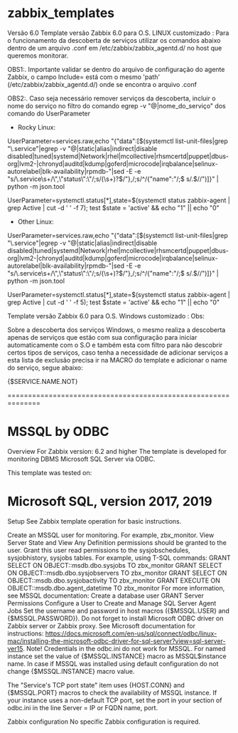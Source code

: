 # zabbix_templates
Versão 6.0
Template versão Zabbix 6.0 para O.S. LINUX customizado :
Para o funcionamento da descoberta de serviços utilizar os comandos abaixo dentro de um arquivo .conf em /etc/zabbix/zabbix_agentd.d/ no host que queremos monitorar.

OBS1:. Importante validar se dentro do arquivo de configuração do agente Zabbix, o campo Include= está com o mesmo 'path' (/etc/zabbix/zabbix_agentd.d/) onde se encontra o arquivo .conf

OBS2:. Caso seja necessário remover serviços da descoberta, incluir o nome do serviço no filtro do comando egrep -v "@|nome_do_serviço" dos comando do UserParameter


- Rocky Linux:

UserParameter=services.raw,echo "{\"data\":[$(systemctl list-unit-files|grep "\.service"|egrep -v "@|static|alias|indirect|disable         disabled|tuned|systemd|Network|rhel|mcollective|rhsmcertd|puppet|dbus-org|lvm2-|chronyd|auditd|kdump|goferd|microcode|irqbalance|selinux-autorelabel|blk-availability|rpmdb-"|sed -E -e "s/\.service\s+/\",\"status\":\"/;s/(\s+)?$/\"},/;s/^/{\"name\":\"/;$ s/.$//")]}" | python -m json.tool

UserParameter=systemctl.status[*],state=$(systemctl status zabbix-agent | grep Active | cut -d ' ' -f 7); test $state = 'active' && echo "1" || echo "0"

- Other Linux:

UserParameter=services.raw,echo "{\"data\":[$(systemctl list-unit-files|grep "\.service"|egrep -v "@|static|alias|indirect|disable         disabled|tuned|systemd|Network|rhel|mcollective|rhsmcertd|puppet|dbus-org|lvm2-|chronyd|auditd|kdump|goferd|microcode|irqbalance|selinux-autorelabel|blk-availability|rpmdb-"|sed -E -e "s/\.service\s+/\",\"status\":\"/;s/(\s+)?$/\"},/;s/^/{\"name\":\"/;$ s/.$//")]}" | python -m json.tool

UserParameter=systemctl.status[*],state=$(systemctl status zabbix-agent | grep Active | cut -d ' ' -f 5); test $state = 'active' && echo "1" || echo "0"


Template versão Zabbix 6.0 para O.S. Windows customizado :
Obs:

Sobre a descoberta dos serviços Windows, o mesmo realiza a descoberta apenas de serviços que estão com sua configuração para iniciar automaticamente com o S.O e também esta com filtro para não descobrir certos tipos de serviços, caso tenha a necessidade de adicionar serviços a esta lista de exclusão precisa ir na MACRO do template e adicionar o name do serviço, segue abaixo:

{$SERVICE.NAME.NOT}

==============================================================

# MSSQL by ODBC
Overview
For Zabbix version: 6.2 and higher
The template is developed for monitoring DBMS Microsoft SQL Server via ODBC.

This template was tested on:

# Microsoft SQL, version 2017, 2019
Setup
See Zabbix template operation for basic instructions.

Create an MSSQL user for monitoring. For example, zbx_monitor. View Server State and View Any Definition permissions should be granted to the user. Grant this user read permissions to the sysjobschedules, sysjobhistory, sysjobs tables. For example, using T-SQL commands: GRANT SELECT ON OBJECT::msdb.dbo.sysjobs TO zbx_monitor GRANT SELECT ON OBJECT::msdb.dbo.sysjobservers TO zbx_monitor GRANT SELECT ON OBJECT::msdb.dbo.sysjobactivity TO zbx_monitor GRANT EXECUTE ON OBJECT::msdb.dbo.agent_datetime TO zbx_monitor For more information, see MSSQL documentation: Create a database user GRANT Server Permissions Configure a User to Create and Manage SQL Server Agent Jobs
Set the username and password in host macros ({$MSSQL.USER} and {$MSSQL.PASSWORD}). Do not forget to install Microsoft ODBC driver on Zabbix server or Zabbix proxy. See Microsoft documentation for instructions: https://docs.microsoft.com/en-us/sql/connect/odbc/linux-mac/installing-the-microsoft-odbc-driver-for-sql-server?view=sql-server-ver15. Note! Credentials in the odbc.ini do not work for MSSQL.
For named instance set the value of {$MSSQL.INSTANCE} macro as MSSQL$instance name. In case if MSSQL was installed using default configuration do not change {$MSSQL.INSTANCE} macro value.

The "Service's TCP port state" item uses {HOST.CONN} and {$MSSQL.PORT} macros to check the availability of MSSQL instance. If your instance uses a non-default TCP port, set the port in your section of odbc.ini in the line Server = IP or FQDN name, port.

Zabbix configuration
No specific Zabbix configuration is required.
